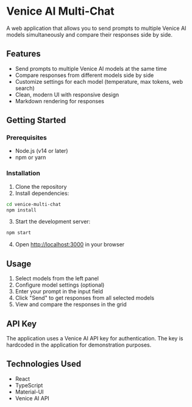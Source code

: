# Venice AI Multi-Chat

A web application that allows you to send prompts to multiple Venice AI models simultaneously and compare their responses side by side.

## Features

- Send prompts to multiple Venice AI models at the same time
- Compare responses from different models side by side
- Customize settings for each model (temperature, max tokens, web search)
- Clean, modern UI with responsive design
- Markdown rendering for responses

## Getting Started

### Prerequisites

- Node.js (v14 or later)
- npm or yarn

### Installation

1. Clone the repository
2. Install dependencies:

```bash
cd venice-multi-chat
npm install
```

3. Start the development server:

```bash
npm start
```

4. Open [http://localhost:3000](http://localhost:3000) in your browser

## Usage

1. Select models from the left panel
2. Configure model settings (optional)
3. Enter your prompt in the input field
4. Click "Send" to get responses from all selected models
5. View and compare the responses in the grid

## API Key

The application uses a Venice AI API key for authentication. The key is hardcoded in the application for demonstration purposes.

## Technologies Used

- React
- TypeScript
- Material-UI
- Venice AI API 